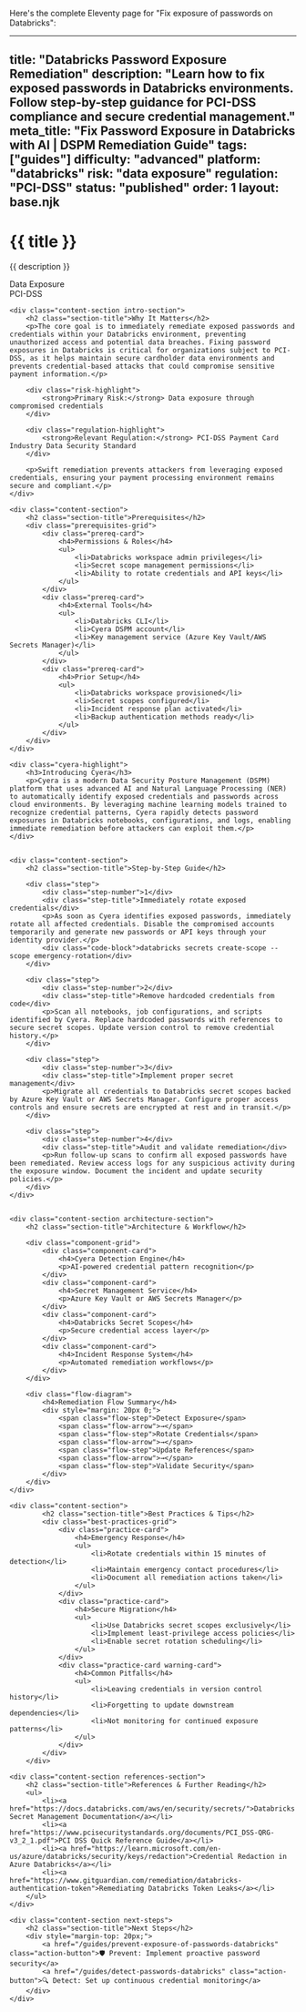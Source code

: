 Here's the complete Eleventy page for "Fix exposure of passwords on Databricks":

---
title: "Databricks Password Exposure Remediation"
description: "Learn how to fix exposed passwords in Databricks environments. Follow step-by-step guidance for PCI-DSS compliance and secure credential management."
meta_title: "Fix Password Exposure in Databricks with AI | DSPM Remediation Guide"
tags: ["guides"]
difficulty: "advanced"
platform: "databricks"
risk: "data exposure"
regulation: "PCI-DSS"
status: "published"
order: 1
layout: base.njk
---

<div class="container">
    <div class="header">
        <h1>{{ title }}</h1>
        <p>{{ description }}</p>
        <div class="badge">Data Exposure</div>
        <div class="badge regulation">PCI-DSS</div>
    </div>

    <div class="content-section intro-section">
        <h2 class="section-title">Why It Matters</h2>
        <p>The core goal is to immediately remediate exposed passwords and credentials within your Databricks environment, preventing unauthorized access and potential data breaches. Fixing password exposures in Databricks is critical for organizations subject to PCI-DSS, as it helps maintain secure cardholder data environments and prevents credential-based attacks that could compromise sensitive payment information.</p>
        
        <div class="risk-highlight">
            <strong>Primary Risk:</strong> Data exposure through compromised credentials
        </div>
        
        <div class="regulation-highlight">
            <strong>Relevant Regulation:</strong> PCI-DSS Payment Card Industry Data Security Standard
        </div>
        
        <p>Swift remediation prevents attackers from leveraging exposed credentials, ensuring your payment processing environment remains secure and compliant.</p>
    </div>

    <div class="content-section">
        <h2 class="section-title">Prerequisites</h2>
        <div class="prerequisites-grid">
            <div class="prereq-card">
                <h4>Permissions & Roles</h4>
                <ul>
                    <li>Databricks workspace admin privileges</li>
                    <li>Secret scope management permissions</li>
                    <li>Ability to rotate credentials and API keys</li>
                </ul>
            </div>
            <div class="prereq-card">
                <h4>External Tools</h4>
                <ul>
                    <li>Databricks CLI</li>
                    <li>Cyera DSPM account</li>
                    <li>Key management service (Azure Key Vault/AWS Secrets Manager)</li>
                </ul>
            </div>
            <div class="prereq-card">
                <h4>Prior Setup</h4>
                <ul>
                    <li>Databricks workspace provisioned</li>
                    <li>Secret scopes configured</li>
                    <li>Incident response plan activated</li>
                    <li>Backup authentication methods ready</li>
                </ul>
            </div>
        </div>
    </div>
	
    <div class="cyera-highlight">
        <h3>Introducing Cyera</h3>
        <p>Cyera is a modern Data Security Posture Management (DSPM) platform that uses advanced AI and Natural Language Processing (NER) to automatically identify exposed credentials and passwords across cloud environments. By leveraging machine learning models trained to recognize credential patterns, Cyera rapidly detects password exposures in Databricks notebooks, configurations, and logs, enabling immediate remediation before attackers can exploit them.</p>
    </div>
	

    <div class="content-section">
        <h2 class="section-title">Step-by-Step Guide</h2>
        
        <div class="step">
            <div class="step-number">1</div>
            <div class="step-title">Immediately rotate exposed credentials</div>
            <p>As soon as Cyera identifies exposed passwords, immediately rotate all affected credentials. Disable the compromised accounts temporarily and generate new passwords or API keys through your identity provider.</p>
            <div class="code-block">databricks secrets create-scope --scope emergency-rotation</div>
        </div>

        <div class="step">
            <div class="step-number">2</div>
            <div class="step-title">Remove hardcoded credentials from code</div>
            <p>Scan all notebooks, job configurations, and scripts identified by Cyera. Replace hardcoded passwords with references to secure secret scopes. Update version control to remove credential history.</p>
        </div>

        <div class="step">
            <div class="step-number">3</div>
            <div class="step-title">Implement proper secret management</div>
            <p>Migrate all credentials to Databricks secret scopes backed by Azure Key Vault or AWS Secrets Manager. Configure proper access controls and ensure secrets are encrypted at rest and in transit.</p>
        </div>

        <div class="step">
            <div class="step-number">4</div>
            <div class="step-title">Audit and validate remediation</div>
            <p>Run follow-up scans to confirm all exposed passwords have been remediated. Review access logs for any suspicious activity during the exposure window. Document the incident and update security policies.</p>
        </div>
    </div>


    <div class="content-section architecture-section">
        <h2 class="section-title">Architecture & Workflow</h2>
        
        <div class="component-grid">
            <div class="component-card">
                <h4>Cyera Detection Engine</h4>
                <p>AI-powered credential pattern recognition</p>
            </div>
            <div class="component-card">
                <h4>Secret Management Service</h4>
                <p>Azure Key Vault or AWS Secrets Manager</p>
            </div>
            <div class="component-card">
                <h4>Databricks Secret Scopes</h4>
                <p>Secure credential access layer</p>
            </div>
            <div class="component-card">
                <h4>Incident Response System</h4>
                <p>Automated remediation workflows</p>
            </div>
        </div>

        <div class="flow-diagram">
            <h4>Remediation Flow Summary</h4>
            <div style="margin: 20px 0;">
                <span class="flow-step">Detect Exposure</span>
                <span class="flow-arrow">→</span>
                <span class="flow-step">Rotate Credentials</span>
                <span class="flow-arrow">→</span>
                <span class="flow-step">Update References</span>
                <span class="flow-arrow">→</span>
                <span class="flow-step">Validate Security</span>
            </div>
        </div>
    </div>

	<div class="content-section">
	        <h2 class="section-title">Best Practices & Tips</h2>
	        <div class="best-practices-grid">
	            <div class="practice-card">
	                <h4>Emergency Response</h4>
	                <ul>
	                    <li>Rotate credentials within 15 minutes of detection</li>
	                    <li>Maintain emergency contact procedures</li>
	                    <li>Document all remediation actions taken</li>
	                </ul>
	            </div>
	            <div class="practice-card">
	                <h4>Secure Migration</h4>
	                <ul>
	                    <li>Use Databricks secret scopes exclusively</li>
	                    <li>Implement least-privilege access policies</li>
	                    <li>Enable secret rotation scheduling</li>
	                </ul>
	            </div>
	            <div class="practice-card warning-card">
	                <h4>Common Pitfalls</h4>
	                <ul>
	                    <li>Leaving credentials in version control history</li>
	                    <li>Forgetting to update downstream dependencies</li>
	                    <li>Not monitoring for continued exposure patterns</li>
	                </ul>
	            </div>
	        </div>
	    </div>

    <div class="content-section references-section">
        <h2 class="section-title">References & Further Reading</h2>
        <ul>
            <li><a href="https://docs.databricks.com/aws/en/security/secrets/">Databricks Secret Management Documentation</a></li>
            <li><a href="https://www.pcisecuritystandards.org/documents/PCI_DSS-QRG-v3_2_1.pdf">PCI DSS Quick Reference Guide</a></li>
            <li><a href="https://learn.microsoft.com/en-us/azure/databricks/security/keys/redaction">Credential Redaction in Azure Databricks</a></li>
            <li><a href="https://www.gitguardian.com/remediation/databricks-authentication-token">Remediating Databricks Token Leaks</a></li>
        </ul>
    </div>

    <div class="content-section next-steps">
        <h2 class="section-title">Next Steps</h2>
        <div style="margin-top: 20px;">
            <a href="/guides/prevent-exposure-of-passwords-databricks" class="action-button">🛡️ Prevent: Implement proactive password security</a>
            <a href="/guides/detect-passwords-databricks" class="action-button">🔍 Detect: Set up continuous credential monitoring</a>
        </div>
    </div>
</div>
